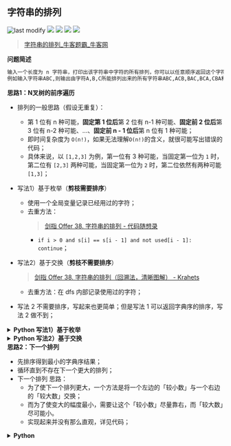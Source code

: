 ## 字符串的排列
<!--START_SECTION:badge-->

![last modify](https://img.shields.io/static/v1?label=last%20modify&message=2022-10-14%2014%3A59%3A33&color=yellowgreen&style=flat-square)
[![](https://img.shields.io/static/v1?label=&message=%E4%B8%AD%E7%AD%89&color=yellow&style=flat-square)](../../../README.md#中等)
[![](https://img.shields.io/static/v1?label=&message=%E7%89%9B%E5%AE%A2&color=green&style=flat-square)](../../../README.md#牛客)
[![](https://img.shields.io/static/v1?label=&message=%E6%B7%B1%E5%BA%A6%E4%BC%98%E5%85%88%E6%90%9C%E7%B4%A2&color=blue&style=flat-square)](../../../README.md#深度优先搜索)
[![](https://img.shields.io/static/v1?label=&message=%E7%BB%8F%E5%85%B8&color=blue&style=flat-square)](../../../README.md#经典)

<!--END_SECTION:badge-->
<!--info
tags: [DFS, 经典]
source: 牛客
level: 中等
number: '0121'
name: 字符串的排列
companies: []
-->

> [字符串的排列_牛客题霸_牛客网](https://www.nowcoder.com/practice/fe6b651b66ae47d7acce78ffdd9a96c7)

<summary><b>问题简述</b></summary>

```txt
输入一个长度为 n 字符串，打印出该字符串中字符的所有排列，你可以以任意顺序返回这个字符串数组。
例如输入字符串ABC,则输出由字符A,B,C所能排列出来的所有字符串ABC,ACB,BAC,BCA,CBA和CAB。
```

<!-- 
<details><summary><b>详细描述</b></summary>

```txt
```

</details>
-->

<!-- <div align="center"><img src="../../../_assets/xxx.png" height="300" /></div> -->

<summary><b>思路1：N叉树的前序遍历</b></summary>

- 排列的一般思路（假设无重复）：
    - 第 1 位有 n 种可能，**固定第 1 位后**第 2 位有 n-1 种可能、**固定前 2 位后**第 3 位有 n-2 种可能、...、**固定前 n - 1 位后**第 n 位有 1 种可能；
    - 即时间复杂度为 `O(n!)`，如果无法理解`O(n!)`的含义，就很可能写出错误的代码；
    - 具体来说，以 `[1,2,3]` 为例，第一位有 3 种可能，当固定第一位为 `1` 时，第二位有 `[2,3]` 两种可能，当固定第一位为 `2` 时，第二位依然有两种可能 `[1,3]`；
- 写法1）基于枚举（**剪枝需要排序**）
    - 使用一个全局变量记录已经用过的字符；
    - 去重方法：
        > [剑指 Offer 38. 字符串的排列 - 代码随想录](https://leetcode-cn.com/problems/zi-fu-chuan-de-pai-lie-lcof/solution/dai-ma-sui-xiang-lu-jian-zhi-offer-38-zi-gwt6/)
        - `if i > 0 and s[i] == s[i - 1] and not used[i - 1]: continue`；
- 写法2）基于交换（**剪枝不需要排序**）
    > [剑指 Offer 38. 字符串的排列（回溯法，清晰图解） - Krahets](https://leetcode-cn.com/problems/zi-fu-chuan-de-pai-lie-lcof/solution/mian-shi-ti-38-zi-fu-chuan-de-pai-lie-hui-su-fa-by/)
    - 去重方法：在 dfs 内部记录使用过的字符；

- 写法 2 不需要排序，写起来也更简单；但是写法 1 可以返回字典序的排序，写法 2 做不到；


<details><summary><b>Python 写法1）基于枚举</b></summary>

```python
class Solution:
    def Permutation(self , s: str) -> List[str]:
        
        N = len(s)
        s = sorted(list(s))
        used = [0] * N
        ret = []
        
        def dfs(d, tmp):
            if d == N: 
                ret.append(''.join(tmp[:]))
                return
            
            for i in range(N):
                # 基于树枝的剪枝
                # if i > 0 and s[i] == s[i - 1] and used[i - 1]:
                    # continue

                # 基于树层的剪枝（效率更高）
                if i > 0 and s[i] == s[i - 1] and not used[i - 1]:
                    continue

                if not used[i]:
                    used[i] = 1
                    tmp.append(s[i])
                    dfs(d + 1, tmp)
                    tmp.pop()
                    used[i] = 0
        
        dfs(0, [])
        return ret
```

</details>


<details><summary><b>Python 写法2）基于交换</b></summary>

```python
class Solution:
    def Permutation(self, s: str) -> List[str]:

        n = len(s)
        s = list(s)
        ret = []

        def dfs(d):
            if d == n:
                ret.append(''.join(s))
                return

            book = set()  # 记录用过的字符（剪枝）
            for i in range(d, n):  # 遍历 s[d] 及之后的字符
                if s[i] not in book:
                    book.add(s[i])
                    s[d], s[i] = s[i], s[d]  # 交换
                    dfs(d + 1)
                    s[d], s[i] = s[i], s[d]  # 回溯
                    # book.remove(s[i])  # err，不需要清除标记

        dfs(0)
        return ret
```

</details>


<summary><b>思路2：下一个排列</b></summary>

- 先排序得到最小的字典序结果；
- 循环直到不存在下一个更大的排列；
- 下一个排列 思路：
    - 为了使下一个排列更大，一个方法是将一个左边的「较小数」与一个右边的「较大数」交换；
    - 而为了使变大的幅度最小，需要让这个「较小数」尽量靠右，而「较大数」尽可能小。
    - 实现起来并没有那么直观，详见代码；

<details><summary><b>Python</b></summary>

```python
class Solution:
    def Permutation(self, s: str) -> List[str]:
        
        def next_permutation(a: List[str]) -> bool:
            N = len(a)

            # 从后向前查找第一个相邻顺序对 (i, i+1)，即满足 a[i] < a[i+1]；
            # 此时 `a[i+1:n)` 必为递减序列
            i = N - 2
            while i >= 0 and a[i] >= a[i + 1]:
                i -= 1

            if i < 0:  # i < 0，表示 a[0:n) 都是递减，即为最大排列
                return False
            else: 
                # 在 a[i+1:n) 中从后往前查找第一个 j 满足 a[i] < a[j]
                j = N - 1
                while j >= 0 and a[i] >= a[j]:
                    j -= 1
                # 至此，找到了 靠左的“较小数” 和 靠右的“较大数”，交换
                a[i], a[j] = a[j], a[i]

            # 将 a[i+1:n) 反转，此时 a[i+1:n) 必为递减序列；
            l, r = i + 1, N - 1
            while l < r:
                a[l], a[r] = a[r], a[l]
                l += 1
                r -= 1

            return True

        buf = sorted(s)
        ret = [''.join(buf)]
        while next_permutation(buf):
            ret.append(''.join(buf))

        return ret
```

</details>